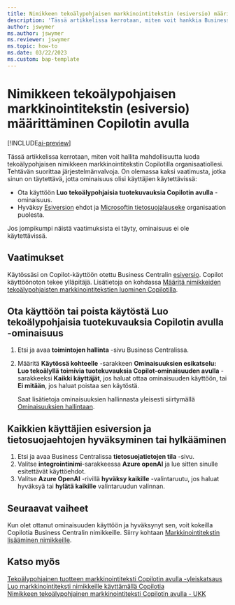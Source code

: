 ```yaml
---
title: Nimikkeen tekoälypohjaisen markkinointitekstin (esiversio) määrittäminen Copilotin avulla
description: 'Tässä artikkelissa kerrotaan, miten voit hankkia Business Centralin Copilot-kokeiluversion ja ottaa Copilot-ympäristön käyttöön'
author: jswymer
ms.author: jswymer
ms.reviewer: jswymer
ms.topic: how-to
ms.date: 03/22/2023
ms.custom: bap-template
---
```


# <a name="configure-ai-powered-item-marketing-text-preview-with-copilot"></a>Nimikkeen tekoälypohjaisen markkinointitekstin (esiversio) määrittäminen Copilotin avulla

[!INCLUDE[ai-preview](includes/ai-preview.md)]

Tässä artikkelissa kerrotaan, miten voit hallita mahdollisuutta luoda tekoälypohjaisen nimikkeen markkinointitekstin Copilotilla organisaatiollesi. Tehtävän suorittaa järjestelmänvalvoja. On olemassa kaksi vaatimusta, jotka sinun on täytettävä, jotta ominaisuus olisi käyttäjien käytettävissä:

- Ota käyttöön **Luo tekoälypohjaisia tuotekuvauksia Copilotin avulla** -ominaisuus.
- Hyväksy [Esiversion](https://dynamics.microsoft.com/legaldocs/supp-dynamics365-preview/) ehdot ja [Microsoftin tietosuojalauseke](https://go.microsoft.com/fwlink/?LinkId=521839) organisaation puolesta.

Jos jompikumpi näistä vaatimuksista ei täyty, ominaisuus ei ole käytettävissä.

## <a name="prerequisites"></a>Vaatimukset

Käytössäsi on Copilot-käyttöön otettu Business Centralin [esiversio](ai-preview-getstarted.md). Copilot käyttöönoton tekee ylläpitäjä. Lisätietoja on kohdassa [Määritä nimikkeiden tekoälypohjaisten markkinointitekstien luominen Copilotilla](enable-ai.md).

## <a name="enable-or-disable-create-ai-powered-product-descriptions-with-copilot"></a>Ota käyttöön tai poista käytöstä Luo tekoälypohjaisia tuotekuvauksia Copilotin avulla -ominaisuus

1. Etsi ja avaa **toimintojen hallinta** -sivu Business Centralissa.
2. Määritä **Käytössä kohteelle** -sarakkeen **Ominaisuuksien esikatselu: Luo tekoälyllä toimivia tuotekuvauksia Copilot-ominaisuuden avulla** -sarakkeeksi **Kaikki käyttäjät**, jos haluat ottaa ominaisuuden käyttöön, tai **Ei mitään**, jos haluat poistaa sen käytöstä.

   Saat lisätietoja ominaisuuksien hallinnasta yleisesti siirtymällä [Ominaisuuksien hallintaan](/dynamics365/business-central/dev-itpro/administration/feature-management).

## <a name="consent-to-or-reject-preview-and-privacy-terms-and-conditions-for-all-users"></a>Kaikkien käyttäjien esiversion ja tietosuojaehtojen hyväksyminen tai hylkääminen

1. Etsi ja avaa Business Centralissa **tietosuojatietojen tila** -sivu.
2. Valitse **integrointinimi**-sarakkeessa **Azure openAI** ja lue sitten sinulle esitettävät käyttöehdot.
3. Valitse **Azure OpenAI** -rivillä **hyväksy kaikille** -valintaruutu, jos haluat hyväksyä tai **hylätä kaikille** valintaruudun valinnan.

## <a name="next-steps"></a>Seuraavat vaiheet

Kun olet ottanut ominaisuuden käyttöön ja hyväksynyt sen, voit kokeilla Copilotia Business Centralin nimikkeille. Siirry kohtaan [Markkinointitekstin lisääminen nimikkeille](item-marketing-text.md).  

## <a name="see-also"></a>Katso myös

[Tekoälypohjainen tuotteen markkinointiteksti Copilotin avulla -yleiskatsaus](ai-overview.md)  
[Luo markkinointiteksti nimikkeille käyttämällä Copilotia](item-marketing-text.md)  
[Nimikkeen tekoälypohjainen markkinointiteksti Copilotin avulla - UKK](ai-faq.md)  
